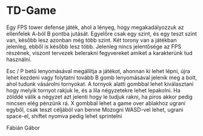 # TD-Game
Egy FPS tower defense játék, ahol a lényeg, hogy megakadályozzuk az ellenfelek A-ból B pontba jutását. Egyelőre csak egy szint, és egy teszt szint van, később lesz azonban még több szint. Két torony van a játékban jelenleg, ebből is később lesz több. Jelenleg nincs jelentősége az FPS részének, viszont tervezek belerakni fegyvereket amiket a karakterünk tud használni.

Esc / P betű lenyomásával megállítja a játékot, ahonnan ki lehet lépni, újra lehet kezdeni vagy folytatni tovább
B gomb lenyomásával jelenik meg a bolt, ahol tudunk vásárolni tornyokat. A tornyok alatti gombbal lehet kiválasztani hogy melyik tornyot rakjuk le, és a lila négyzetekre lehet lepakolni. Ha zölddé válik a négyzet azt jelenti hogy le tudjuk rakni, ha piros akkor pedig nincsen elég pénzünk rá.
X gombbal lehet a game over ablakhoz ugrani egyből, csak teszt céljából van benne
Mozogni WASD-vel lehet, ugrani space-el, shiftet nyomva pedig lehet sprintelni

Fábián Gábor

